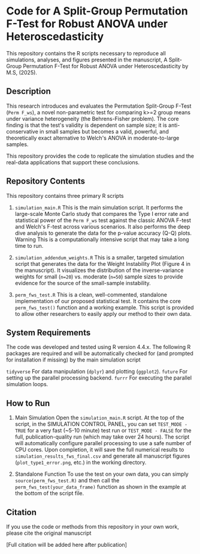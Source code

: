 # Code for A Split-Group Permutation F-Test for Robust ANOVA under Heteroscedasticity

This repository contains the R scripts necessary to reproduce all simulations, analyses, and figures presented in the manuscript, A Split-Group Permutation F-Test for Robust ANOVA under Heteroscedasticity by M.S, (2025).

## Description

This research introduces and evaluates the Permutation Split-Group F-Test (`Perm F_ws`), a novel non-parametric test for comparing k>=2 group means under variance heterogeneity (the Behrens-Fisher problem). The core finding is that the test's validity is dependent on sample size; it is anti-conservative in small samples but becomes a valid, powerful, and theoretically exact alternative to Welch's ANOVA in moderate-to-large samples.

This repository provides the code to replicate the simulation studies and the real-data applications that support these conclusions.

## Repository Contents

This repository contains three primary R scripts

1.  `simulation_main.R` This is the main simulation script. It performs the large-scale Monte Carlo study that compares the Type I error rate and statistical power of the `Perm F_ws` test against the classic ANOVA F-test and Welch's F-test across various scenarios. It also performs the deep dive analysis to generate the data for the p-value accuracy (Q-Q) plots. Warning This is a computationally intensive script that may take a long time to run.

2.  `simulation_addendum_weights.R` This is a smaller, targeted simulation script that generates the data for the Weight Instability Plot (Figure 4 in the manuscript). It visualizes the distribution of the inverse-variance weights for small (`n=20`) vs. moderate (`n=50`) sample sizes to provide evidence for the source of the small-sample instability.

3.  `perm_fws_test.R` This is a clean, well-commented, standalone implementation of our proposed statistical test. It contains the core `perm_fws_test()` function and a working example. This script is provided to allow other researchers to easily apply our method to their own data.

## System Requirements

The code was developed and tested using R version 4.4.x. The following R packages are required and will be automatically checked for (and prompted for installation if missing) by the main simulation script

   `tidyverse` For data manipulation (`dplyr`) and plotting (`ggplot2`).
   `future` For setting up the parallel processing backend.
   `furrr` For executing the parallel simulation loops.

## How to Run

1.  Main Simulation
       Open the `simulation_main.R` script.
       At the top of the script, in the SIMULATION CONTROL PANEL, you can set `TEST_MODE - TRUE` for a very fast (~5-10 minute) test run or `TEST_MODE - FALSE` for the full, publication-quality run (which may take over 24 hours).
       The script will automatically configure parallel processing to use a safe number of CPU cores.
       Upon completion, it will save the full numerical results to `simulation_results_fws_final.csv` and generate all manuscript figures (`plot_type1_error.png`, etc.) in the working directory.

2.  Standalone Function
       To use the test on your own data, you can simply `source(perm_fws_test.R)` and then call the `perm_fws_test(your_data_frame)` function as shown in the example at the bottom of the script file.

## Citation

If you use the code or methods from this repository in your own work, please cite the original manuscript

[Full citation will be added here after  publication]
